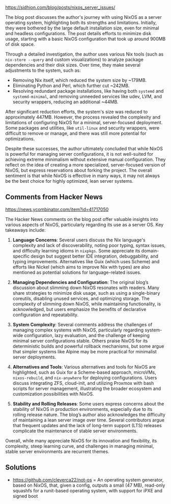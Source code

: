 

https://sidhion.com/blog/posts/nixos_server_issues/

The blog post discusses the author's journey with using NixOS as a server operating system, highlighting both its strengths and limitations. Initially, they were bothered by the large default installation size, even for minimal and headless configurations. The post details efforts to minimize disk usage, starting with a basic NixOS configuration that took up around 900MB of disk space.

Through a detailed investigation, the author uses various Nix tools (such as `nix-store --query` and custom visualizations) to analyze package dependencies and their disk sizes. Over time, they make several adjustments to the system, such as:

- Removing Nix itself, which reduced the system size by ~179MB.
- Eliminating Python and Perl, which further cut ~242MB.
- Resolving redundant package installations, like having both `systemd` and `systemd-minimal`, and removing unneeded services like udev, LVM, and security wrappers, reducing an additional ~44MB.

After significant reduction efforts, the system's size was reduced to approximately 447MB. However, the process revealed the complexity and limitations of configuring NixOS for a minimal, server-focused deployment. Some packages and utilities, like `util-linux` and security wrappers, were difficult to remove or manage, and there was still more potential for optimizations.

Despite these successes, the author ultimately concluded that while NixOS is powerful for managing server configurations, it is not well-suited for achieving extreme minimalism without extensive manual configuration. They reflect on the idea of creating a more specialized, server-focused version of NixOS, but express reservations about forking the project. The overall sentiment is that while NixOS is effective in many ways, it may not always be the best choice for highly optimized, lean server systems.

## Comments from Hacker News

https://news.ycombinator.com/item?id=41717050

The Hacker News comments on the blog post offer valuable insights into various aspects of NixOS, particularly regarding its use as a server OS. Key takeaways include:

1. **Language Concerns**: Several users discuss the Nix language's complexity and lack of discoverability, noting poor typing, syntax issues, and difficulty learning idioms in `nixpkgs`. Some appreciate its domain-specific design but suggest better IDE integration, debuggability, and typing improvements. Alternatives like Guix (which uses Scheme) and efforts like Nickel (which aims to improve Nix with types) are also mentioned as potential solutions for language-related issues.

2. **Managing Dependencies and Configuration**: The original blog’s discussion about slimming down NixOS resonates with readers. Many share strategies to minimize disk usage, such as using a single-binary coreutils, disabling unused services, and optimizing storage. The complexity of slimming down NixOS, while maintaining functionality, is acknowledged, but users emphasize the benefits of declarative configuration and repeatability.

3. **System Complexity**: Several comments address the challenges of managing complex systems with NixOS, particularly regarding system-wide configuration, lazy evaluation, and the challenge of keeping minimal server configurations stable. Others praise NixOS for its deterministic builds and powerful rollback mechanisms, but some argue that simpler systems like Alpine may be more practical for minimalist server deployments.

4. **Alternatives and Tools**: Various alternatives and tools for NixOS are highlighted, such as Guix for a Scheme-based approach, microVMs, `nixos-rebuild`, and `nix-anywhere` for deploying configurations. Users discuss integrating ZFS, cloud-init, and utilizing Proxmox with bash scripts for server management, illustrating the broader ecosystem and customization possibilities with NixOS.

5. **Stability and Rolling Releases**: Some users express concerns about the stability of NixOS in production environments, especially due to its rolling release nature. The blog’s author also acknowledges the difficulty of maintaining a lean server image over time. Several contributors argue that frequent updates and the lack of long-term support (LTS) releases complicate the maintenance of stable server environments.

Overall, while many appreciate NixOS for its innovation and flexibility, its complexity, steep learning curve, and challenges in managing minimal, stable server environments are recurrent themes.

## Solutions

- https://github.com/cleverca22/not-os = An operating system generator, based on NixOS, that, given a config, outputs a small (47 MB), read-only squashfs for a runit-based operating system, with support for iPXE and signed boot
